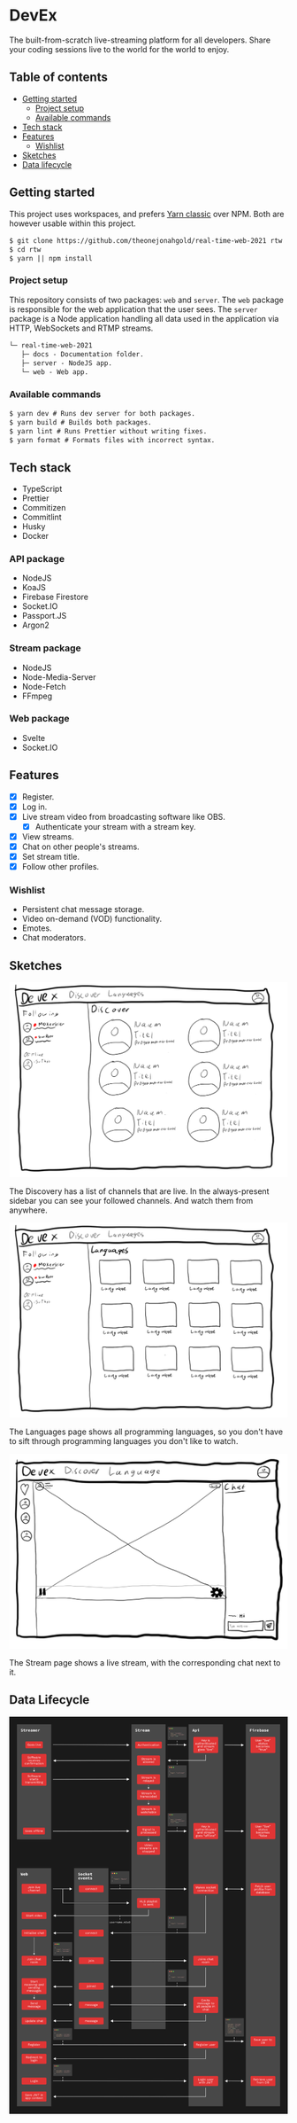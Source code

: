 # DevEx

The built-from-scratch live-streaming platform for all developers. Share your coding sessions live to the world for the world to enjoy.

## Table of contents

- [Getting started](#getting-started)
  - [Project setup](#project-setup)
  - [Available commands](#available-commands)
- [Tech stack](#tech-stack)
- [Features](#features)
  - [Wishlist](#wishlist)
- [Sketches](#sketches)
- [Data lifecycle](#data-lifecycle)

## Getting started

This project uses workspaces, and prefers [Yarn classic](https://classic.yarnpkg.com/lang/en/) over NPM. Both are however usable within this project.

```shell
$ git clone https://github.com/theonejonahgold/real-time-web-2021 rtw
$ cd rtw
$ yarn || npm install
```

### Project setup

This repository consists of two packages: `web` and `server`. The `web` package is responsible for the web application that the user sees. The `server` package is a Node application handling all data used in the application via HTTP, WebSockets and RTMP streams.

```
└─ real-time-web-2021
   ├─ docs - Documentation folder.
   ├─ server - NodeJS app.
   └─ web - Web app.
```

### Available commands

```shell
$ yarn dev # Runs dev server for both packages.
$ yarn build # Builds both packages.
$ yarn lint # Runs Prettier without writing fixes.
$ yarn format # Formats files with incorrect syntax.
```

## Tech stack

- TypeScript
- Prettier
- Commitizen
- Commitlint
- Husky
- Docker

### API package

- NodeJS
- KoaJS
- Firebase Firestore
- Socket.IO
- Passport.JS
- Argon2

### Stream package

- NodeJS
- Node-Media-Server
- Node-Fetch
- FFmpeg

### Web package

- Svelte
- Socket.IO

## Features

- [x] Register.
- [x] Log in.
- [x] Live stream video from broadcasting software like OBS.
  - [x] Authenticate your stream with a stream key.
- [x] View streams.
- [x] Chat on other people's streams.
- [x] Set stream title.
- [x] Follow other profiles.

### Wishlist

- Persistent chat message storage.
- Video on-demand (VOD) functionality.
- Emotes.
- Chat moderators.

## Sketches

![Sketch of the discovery page](docs/discover.png)

The Discovery has a list of channels that are live. In the always-present sidebar you can see your followed channels. And watch them from anywhere.

![Sketch of the languages page](docs/languages.png)

The Languages page shows all programming languages, so you don't have to sift through programming languages you don't like to watch.

![Sketch of the stream page](docs/stream.png)

The Stream page shows a live stream, with the corresponding chat next to it.

## Data Lifecycle

![Data showing the data lifecycle of the application](docs/data-lifecycle-v2.png)

